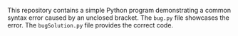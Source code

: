 This repository contains a simple Python program demonstrating a common syntax error caused by an unclosed bracket. The `bug.py` file showcases the error. The `bugSolution.py` file provides the correct code.